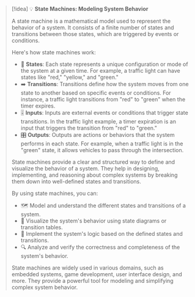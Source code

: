 
> [!idea] 💡 **State Machines: Modeling System Behavior**
>
> A state machine is a mathematical model used to represent the behavior of a system. It consists of a finite number of states and transitions between those states, which are triggered by events or conditions.
>
> Here's how state machines work:
>
> - 🔵 **States**: Each state represents a unique configuration or mode of the system at a given time. For example, a traffic light can have states like "red," "yellow," and "green."
> - ➡️ **Transitions**: Transitions define how the system moves from one state to another based on specific events or conditions. For instance, a traffic light transitions from "red" to "green" when the timer expires.
> - 🎚️ **Inputs**: Inputs are external events or conditions that trigger state transitions. In the traffic light example, a timer expiration is an input that triggers the transition from "red" to "green."
> - 🎛️ **Outputs**: Outputs are actions or behaviors that the system performs in each state. For example, when a traffic light is in the "green" state, it allows vehicles to pass through the intersection.
>
> State machines provide a clear and structured way to define and visualize the behavior of a system. They help in designing, implementing, and reasoning about complex systems by breaking them down into well-defined states and transitions.
>
> By using state machines, you can:
>
> - 🗺️ Model and understand the different states and transitions of a system.
> - 🎨 Visualize the system's behavior using state diagrams or transition tables.
> - 🔧 Implement the system's logic based on the defined states and transitions.
> - 🔍 Analyze and verify the correctness and completeness of the system's behavior.
>
> State machines are widely used in various domains, such as embedded systems, game development, user interface design, and more. They provide a powerful tool for modeling and simplifying complex system behavior.
